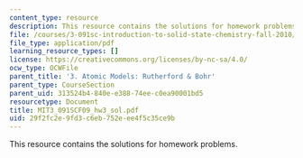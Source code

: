 ```yaml
---
content_type: resource
description: This resource contains the solutions for homework problems.
file: /courses/3-091sc-introduction-to-solid-state-chemistry-fall-2010/29f2fc2e9fd3c6eb752eee4f5c35ce9b_MIT3_091SCF09_hw3_sol.pdf
file_type: application/pdf
learning_resource_types: []
license: https://creativecommons.org/licenses/by-nc-sa/4.0/
ocw_type: OCWFile
parent_title: '3. Atomic Models: Rutherford & Bohr'
parent_type: CourseSection
parent_uid: 313524b4-840e-e388-74ee-c0ea90001bd5
resourcetype: Document
title: MIT3_091SCF09_hw3_sol.pdf
uid: 29f2fc2e-9fd3-c6eb-752e-ee4f5c35ce9b
---
```

This resource contains the solutions for homework problems.